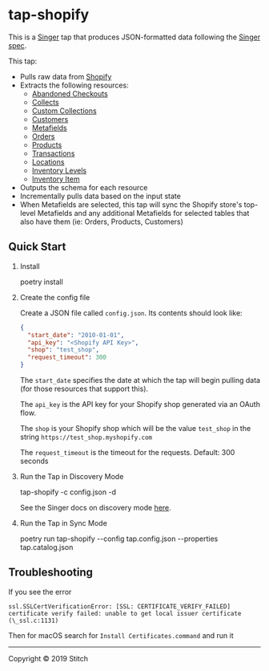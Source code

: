 # tap-shopify

This is a [Singer](https://singer.io) tap that produces JSON-formatted data
following the [Singer
spec](https://github.com/singer-io/getting-started/blob/master/SPEC.md).

This tap:

- Pulls raw data from [Shopify](https://help.shopify.com/en/api/reference)
- Extracts the following resources:
  - [Abandoned Checkouts](https://help.shopify.com/en/api/reference/orders/abandoned_checkouts)
  - [Collects](https://help.shopify.com/en/api/reference/products/collect)
  - [Custom Collections](https://help.shopify.com/en/api/reference/products/customcollection)
  - [Customers](https://help.shopify.com/en/api/reference/customers)
  - [Metafields](https://help.shopify.com/en/api/reference/metafield)
  - [Orders](https://help.shopify.com/en/api/reference/orders)
  - [Products](https://help.shopify.com/en/api/reference/products)
  - [Transactions](https://help.shopify.com/en/api/reference/orders/transaction)
  - [Locations](https://help.shopify.com/en/api/reference/inventory/location)
  - [Inventory Levels](https://help.shopify.com/en/api/reference/inventory/inventorylevel)
  - [Inventory Item](https://help.shopify.com/en/api/reference/inventory/inventoryitem)
- Outputs the schema for each resource
- Incrementally pulls data based on the input state
- When Metafields are selected, this tap will sync the Shopify store's top-level Metafields and any additional Metafields for selected tables that also have them (ie: Orders, Products, Customers)

## Quick Start

1. Install

   poetry install

2. Create the config file

   Create a JSON file called `config.json`. Its contents should look like:

   ```json
   {
     "start_date": "2010-01-01",
     "api_key": "<Shopify API Key>",
     "shop": "test_shop",
     "request_timeout": 300
   }
   ```

   The `start_date` specifies the date at which the tap will begin pulling data
   (for those resources that support this).

   The `api_key` is the API key for your Shopify shop generated via an OAuth flow.

   The `shop` is your Shopify shop which will be the value `test_shop` in the string `https://test_shop.myshopify.com`

   The `request_timeout` is the timeout for the requests. Default: 300 seconds

3. Run the Tap in Discovery Mode

   tap-shopify -c config.json -d

   See the Singer docs on discovery mode
   [here](https://github.com/singer-io/getting-started/blob/master/docs/DISCOVERY_MODE.md#discovery-mode).

4. Run the Tap in Sync Mode

   poetry run tap-shopify --config tap.config.json --properties tap.catalog.json

## Troubleshooting

If you see the error

```
ssl.SSLCertVerificationError: [SSL: CERTIFICATE_VERIFY_FAILED] certificate verify failed: unable to get local issuer certificate (\_ssl.c:1131)
```

Then for macOS search for `Install Certificates.command` and run it

---

Copyright &copy; 2019 Stitch

